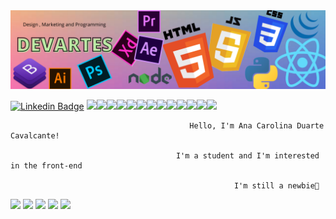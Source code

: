 <img src="https://raw.githubusercontent.com/devartes/devartes/main/0001-15105622194_20210103_100028_0000.png">

[![Linkedin Badge](https://img.shields.io/badge/-LinkedIn-blue?style=flat-square&logo=Linkedin&logoColor=white&link=https://www.linkedin.com/in/anacdcavalcante/)](https://www.linkedin.com/in/anacdcavalcante/)
<img src="https://aleen42.github.io/badges/src/photoshop.svg"><img src="https://aleen42.github.io/badges/src/illustrator.svg"><img src="https://aleen42.github.io/badges/src/after_effects.svg"><img src="https://aleen42.github.io/badges/src/premiere.svg"><img src="https://img.shields.io/badge/-JavaScript-yellow"><img src="https://img.shields.io/badge/-HTML-orange"><img src="https://img.shields.io/badge/-CSS%20-blue"><img src="https://img.shields.io/badge/-jQuery-9cf"><img src="https://img.shields.io/badge/-Bootstrap-blueviolet"><img src="https://img.shields.io/badge/-React-9cf"><img src="https://img.shields.io/badge/-Node.js-brightgreen"><img src="https://img.shields.io/badge/-Adobe%20XD-blueviolet"><img src="https://img.shields.io/badge/-python-yellow">



                                            Hello, I'm Ana Carolina Duarte Cavalcante!

                                         I'm a student and I'm interested in the front-end
                                                      
                                                      I'm still a newbie🙈

<img src="https://github-readme-stats.vercel.app/api?username=devartes&&show_icons=true&title_color=aaff00&icon_color=ff00f7&text_color=ffffff&bg_color=151515">    <img src="https://assets.stickpng.com/images/580b57fcd9996e24bc43c316.png" width="48"> <img src="http://www.pngmart.com/files/2/Pac-Man-Ghost-PNG-Image.png" width="48"> <img src="https://i.pinimg.com/originals/bf/c7/a6/bfc7a60fa19e828b3895bb49439301f2.png" width="48">                <img src="https://cdn.lowgif.com/full/aebf6194d75ded27-pacman-gifs-search-find-make-share-gfycat-gifs.gif">
